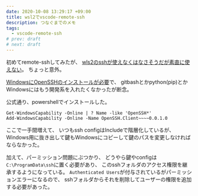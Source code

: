 ```yaml
---
date: 2020-10-08 13:29:17 +09:00
title: wsl2でvscode-remote-ssh
description: つなぐまでのメモ
tags:
  - vscode-remote-ssh
# prev: draft
# next: draft
---
```


初めてremote-sshしてみたが、
[wls2のsshが使えなくはなさそうだが素直に使えない](https://github.com/microsoft/vscode-remote-release/issues/937)。
ちょっと意外。

[WindowsにOpenSSHのインストールが必要](https://code.visualstudio.com/docs/remote/ssh#_installation)で、
gitbashとかpython(pip)とかWindowsにはもう開発系を入れたくなかったが断念。

公式通り、powershellでインストールした。
```
Get-WindowsCapability -Online | ? Name -like 'OpenSSH*'
Add-WindowsCapability -Online -Name OpenSSH.Client~~~~0.0.1.0
```

ここで一手間増えて、
いつもssh configはIncludeで階層化しているが、
Windows用に抜き出して鍵もWindowsにコピーして鍵のパスを変更しなければならなかった。

加えて、パーミッション問題にぶつかり、
どうやら鍵やconfigは`C:\ProgramData\ssh`に置く必要があり、
このsshフォルダのアクセス権限を継承するようになっている。
`Authenticated Users`が付与されているがパーミッションエラーになるので、
sshフォルダからそれを削除してユーザーの権限を追加する必要があった。

